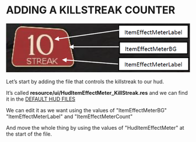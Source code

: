 # ADDING A KILLSTREAK COUNTER

![Screenshot](https://raw.githubusercontent.com/Hypnootize/Huds-Update-Guide/master/Images/Killstreak.png)

Let’s start by adding the file that controls the killstreak to our hud.

It’s called **resource/ui/HudItemEffectMeter_KillStreak.res** and we can find it in the [DEFAULT HUD FILES](https://github.com/Hypnootize/TF2-Default-Hud/archive/master.zip)

We can edit it as we want using the values of "ItemEffectMeterBG" "ItemEffectMeterLabel" and "ItemEffectMeterCount"

And move the whole thing by using the values of "HudItemEffectMeter" at the start of the file.